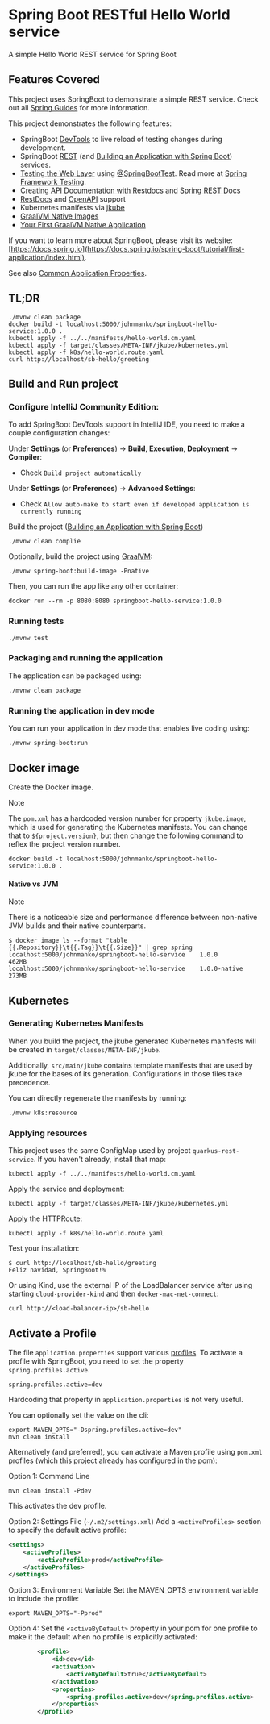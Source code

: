 # Spring Boot RESTful Hello World service

A simple Hello World REST service for Spring Boot

## Features Covered

This project uses SpringBoot to demonstrate a simple REST service.  Check out all [Spring Guides](https://spring.io/guides) for more information.

This project demonstrates the following features:

* SpringBoot [DevTools](https://docs.spring.io/spring-boot/reference/using/devtools.html) to live reload of testing changes during development.
* SpringBoot [REST](https://spring.io/guides/gs/rest-service) (and [Building an Application with Spring Boot](https://spring.io/guides/gs/spring-boot)) services.
* [Testing the Web Layer](https://spring.io/guides/gs/testing-web) using [@SpringBootTest](https://docs.spring.io/spring-boot/reference/testing/spring-boot-applications.html#page-title).  Read more at [Spring Framework Testing](https://docs.spring.io/spring-framework/reference/testing.html).
* [Creating API Documentation with Restdocs](https://spring.io/guides/gs/testing-restdocs) and [Spring REST Docs](https://spring.io/projects/spring-restdocs)
* [RestDocs](https://spring.io/guides/gs/testing-restdocs) and [OpenAPI](https://springdoc.org/) support
* Kubernetes manifests via [jkube](https://eclipse.dev/jkube/docs/kubernetes-maven-plugin/)
* [GraalVM Native Images]([GraalVM](https://docs.spring.io/spring-boot/reference/packaging/native-image/introducing-graalvm-native-images.html))
* [Your First GraalVM Native Application](https://docs.spring.io/spring-boot/how-to/native-image/developing-your-first-application.html)

If you want to learn more about SpringBoot, please visit its website: [https://docs.spring.io](https://docs.spring.io/spring-boot/tutorial/first-application/index.html).

See also [Common Application Properties](https://docs.spring.io/spring-boot/appendix/application-properties/index.html).

## TL;DR

```
./mvnw clean package
docker build -t localhost:5000/johnmanko/springboot-hello-service:1.0.0 .
kubectl apply -f ../../manifests/hello-world.cm.yaml 
kubectl apply -f target/classes/META-INF/jkube/kubernetes.yml
kubectl apply -f k8s/hello-world.route.yaml
curl http://localhost/sb-hello/greeting
```

## Build and Run project

### Configure IntelliJ Community Edition:

To add SpringBoot DevTools support in IntelliJ IDE, you need to make a couple configuration changes:

Under **Settings** (or **Preferences**) &#8594; **Build, Execution, Deployment** &#8594; **Compiler**:

* Check `Build project automatically`

Under **Settings** (or **Preferences**) &#8594; **Advanced Settings**:

* Check `Allow auto-make to start even if developed application is currently running`

Build the project ([Building an Application with Spring Boot](https://spring.io/guides/gs/spring-boot))
```shell
./mvnw clean complie
```

Optionally, build the project using [GraalVM](https://docs.spring.io/spring-boot/reference/packaging/native-image/introducing-graalvm-native-images.html):

```shell
./mvnw spring-boot:build-image -Pnative
```
Then, you can run the app like any other container:

```shell
docker run --rm -p 8080:8080 springboot-hello-service:1.0.0
```

### Running tests

```shell
./mvnw test
```

### Packaging and running the application

The application can be packaged using:

```shell script
./mvnw clean package
```

### Running the application in dev mode

You can run your application in dev mode that enables live coding using:

```shell script
./mvnw spring-boot:run
```

## Docker image

Create the Docker image.  

> [!NOTE]
> The `pom.xml` has a hardcoded version number for property `jkube.image`, which is used for generating the Kubernetes manifests.  You can change that to `${project.version}`, but then change the following command to reflex the project version number.

```shell
docker build -t localhost:5000/johnmanko/springboot-hello-service:1.0.0 .
```

#### Native vs JVM

> [!NOTE]
> There is a noticeable size and performance difference between non-native JVM builds and their native counterparts.

```shell
$ docker image ls --format "table {{.Repository}}\t{{.Tag}}\t{{.Size}}" | grep spring
localhost:5000/johnmanko/springboot-hello-service    1.0.0          462MB
localhost:5000/johnmanko/springboot-hello-service    1.0.0-native   273MB
```

## Kubernetes

### Generating Kubernetes Manifests

When you build the project, the jkube generated Kubernetes manifests will be created in `target/classes/META-INF/jkube`.

Additionally, `src/main/jkube` contains template manifests that are used by jkube for the bases of its generation.  Configurations in those files take precedence.

You can directly regenerate the manifests by running:

```shell
./mvnw k8s:resource
```

### Applying resources

This project uses the same ConfigMap used by project `quarkus-rest-service`.  If you haven't already, install that map:

```shell
kubectl apply -f ../../manifests/hello-world.cm.yaml 
```

Apply the service and deployment:
```shell
kubectl apply -f target/classes/META-INF/jkube/kubernetes.yml
```

Apply the HTTPRoute:
```shell
kubectl apply -f k8s/hello-world.route.yaml 
```

Test your installation:
```shell
$ curl http://localhost/sb-hello/greeting
Feliz navidad, SpringBoot!%   
```

Or using Kind, use the external IP of the LoadBalancer service after using starting `cloud-provider-kind` and then `docker-mac-net-connect`:
```shell
curl http://<load-balancer-ip>/sb-hello
```
## Activate a Profile

The file `application.properties` support various [profiles](https://docs.spring.io/spring-boot/reference/features/profiles.html).  To activate a profile with SpringBoot, you need to set the property `spring.profiles.active`.

```properties
spring.profiles.active=dev
```

Hardcoding that property in `application.properties` is not very useful.  

You can optionally set the value on the cli:

```shell
export MAVEN_OPTS="-Dspring.profiles.active=dev"
mvn clean install
```

Alternatively (and preferred), you can activate a Maven profile using `pom.xml` profiles (which this project already has configured in the pom):

Option 1: Command Line

```shell
mvn clean install -Pdev
```

This activates the dev profile.

Option 2: Settings File (`~/.m2/settings.xml`) Add a `<activeProfiles>` section to specify the default active profile:

```xml
<settings>
    <activeProfiles>
        <activeProfile>prod</activeProfile>
    </activeProfiles>
</settings>
```

Option 3: Environment Variable Set the MAVEN_OPTS environment variable to include the profile:

```shell
export MAVEN_OPTS="-Pprod"
```

Option 4: Set the `<activeByDefault>` property in your pom for one profile to make it the default when no profile is explicitly activated:

```xml
		<profile>
			<id>dev</id>
			<activation>
				<activeByDefault>true</activeByDefault>
			</activation>
			<properties>
				<spring.profiles.active>dev</spring.profiles.active>
			</properties>
		</profile>
```